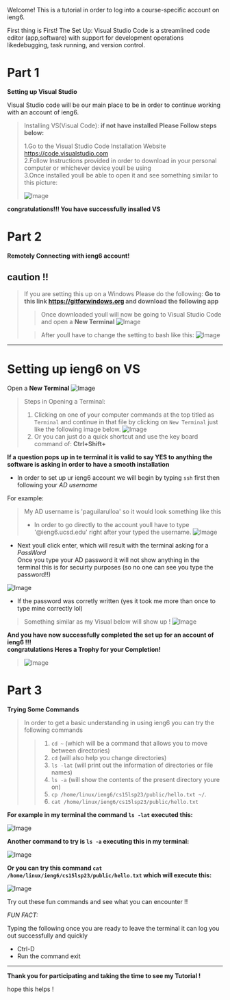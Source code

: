 Welcome! This is a tutorial in order to log into a course-specific account on ieng6.

First thing is First! The Set Up:
Visual Studio Code is a streamlined code editor (app,software) with support for development 
operations likedebugging, task running, and version control. 

# Part 1

**Setting up Visual Studio**

Visual Studio code will be our main place to be in order to continue working with an account of ieng6.

>Installing VS(Visual Code):
>**if not have installed Please Follow steps below:**
>
>1.Go to the Visual Studio Code Installation Website <https://code.visualstudio.com>\
>2.Follow Instructions provided in order to download in your personal computer or whichever device youll be using \
>3.Once installed youll be able to open it and see something similar to this picture:
>
>![Image](VS.png)


**congratulations!!! You have successfully insalled VS**

# Part 2

**Remotely Connecting with ieng6 account!**

**caution !!**
---
>If you are setting this up on a Windows Please do the following:
>**Go to this link <https://gitforwindows.org> and download the following app**
>
>>Once downloaded youll will now be going to Visual Studio Code and open a **New Terminal**
>>![Image](terminal.png)
>
>
>>After youll have to change the setting to bash like this:
>>![Image](Bash.png)
>

---

# **Setting up ieng6 on VS**


Open a **New Terminal**
![Image](terminal.png)

>Steps in Opening a Terminal:
>1) Clicking on one of your computer commands at the top titled as `Terminal` and continue in that file by clicking on `New Terminal` just like the following image below.
>![Image](terminalNew.png)
>2) Or you can just do a quick shortcut and use the key board command of: **Ctrl+Shift+**

**If a question pops up in te terminal it is valid to say YES to anything the software is asking in order to have a smooth installation**


* In order to set up ur ieng6 account we will begin by typing `ssh` first then following your _AD username_ 

For example:
>My AD username is 'paguilarulloa' so it would look something like this 
>* In order to go directly to the account youll have to type '@ieng6.ucsd.edu' right after your typed the username. 
>![Image](ssh.png)


* Next youll click enter, which will result with the terminal asking for a _PassWord_\
Once you type your AD password it will not show anything in the terminal this is for secuirty purposes (so no one can see you type the password!!) 

![Image](pass.png)


* If the password was corretly written (yes it took me more than once to type mine correctly lol)
>Something similar as my Visual below will show up !
>![Image](solution.png)

**And you have now successfully completed the set up for an account of ieng6 !!!**\
**congratulations Heres a Trophy for your Completion!**
>![Image](trop.jpeg)


# Part 3
**Trying Some Commands**

>In order to get a basic understanding in using ieng6 you can try the following commands
>>1) `cd ~`       (which will be a command that allows you to move between directories)
>>2) `cd`         (will also help you change directories)
>>3) `ls -lat`    (will print out the information of directories or file names)
>>4) `ls -a`      (will show the contents of the present directory youre on)
>>5) `cp /home/linux/ieng6/cs15lsp23/public/hello.txt ~/`.     
>>6) `cat /home/linux/ieng6/cs15lsp23/public/hello.txt`


**For example in my terminal the command `ls -lat` executed this:**


![Image](com.png)



**Another command to try is `ls -a` executing this in my terminal:**


![Image](comm.png)

**Or you can try this command `cat /home/linux/ieng6/cs15lsp23/public/hello.txt` which will execute this:**


![Image](com1.png)


Try out these fun commands and see what you can encounter !!


_FUN FACT:_

Typing the following once you are ready to leave the terminal it can log you out successfully and quickly

* Ctrl-D
* Run the command exit

---

**Thank you for participating and taking the time to see my Tutorial !**

hope this helps !

